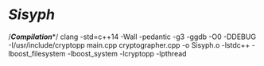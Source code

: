 # _Sisyph_
/***************************Compilation****************************/
clang -std=c++14 -Wall -pedantic -g3 -ggdb -O0 -DDEBUG -I/usr/include/cryptopp main.cpp cryptographer.cpp -o Sisyph.o -lstdc++ -lboost_filesystem -lboost_system -lcryptopp -lpthread

